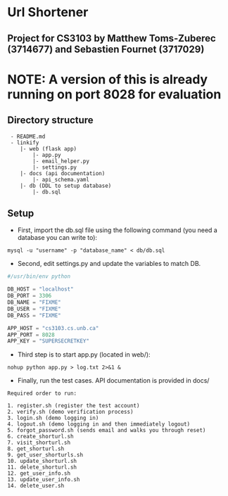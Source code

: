 # Url Shortener
Project for CS3103 by Matthew Toms-Zuberec (3714677) and Sebastien Fournet (3717029)
-------------------
# NOTE: A version of this is already running on port 8028 for evaluation

## Directory structure
```
 - README.md
 - linkify
    |- web (flask app)
        |- app.py
        |- email_helper.py
        |- settings.py
    |- docs (api documentation)
        |- api_schema.yaml
    |- db (DDL to setup database)
        |- db.sql
```

## Setup
- First, import the db.sql file using the following command (you need a database you can write to):
```shell 
mysql -u "username" -p "database_name" < db/db.sql
```
- Second, edit settings.py and update the variables to match DB.
```python
#/usr/bin/env python

DB_HOST = "localhost"
DB_PORT = 3306
DB_NAME = "FIXME"
DB_USER = "FIXME"
DB_PASS = "FIXME"

APP_HOST = "cs3103.cs.unb.ca"
APP_PORT = 8028
APP_KEY = "SUPERSECRETKEY"
```
- Third step is to start app.py (located in web/):
```shell
nohup python app.py > log.txt 2>&1 &
```
- Finally, run the test cases. API documentation is provided in docs/
```
Required order to run:

1. register.sh (register the test account)
2. verify.sh (demo verification process)
3. login.sh (demo logging in)
4. logout.sh (demo logging in and then immediately logout)
5. forgot_password.sh (sends email and walks you through reset)
6. create_shorturl.sh
7. visit_shorturl.sh
8. get_shorturl.sh
9. get_user_shorturls.sh
10. update_shorturl.sh
11. delete_shorturl.sh
12. get_user_info.sh
13. update_user_info.sh
14. delete_user.sh
```
